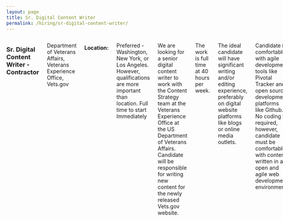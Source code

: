 ```yaml
---
layout: page
title: Sr. Digital Content Writer
permalink: /hiring/sr-digital-content-writer/
---
```


<div class="row">
<div class="small-12 medium-11 medium-centered columns" markdown="1">

### Sr. Digital Content Writer - Contractor

Department of Veterans Affairs, Veterans Experience Office, Vets.gov

#### Location:

Preferred - Washington, New York, or Los Angeles. However, qualifications are more important than location.
Full time to start Immediately

We are looking for a senior digital content writer to work with the Content Strategy team at the Veterans Experience Office at the US Department of Veterans Affairs. Candidate will be responsible for writing new content for the newly released Vets.gov website.

The work is full time at 40 hours per week.

The ideal candidate will have significant writing and/or editing experience, preferably on digital website platforms like blogs or online media outlets.

Candidate is comfortable with agile development tools like Pivotal Tracker and open source development platforms like Github. No coding is required, however, candidate must be comfortable with content written in an open and agile web development environment.

- Work can be remote but minimal travel may be required to Washington DC.
- Veterans and Veteran community members are preferred.
- Candidate will be required to submit several previous writing samples along with a resume highlighting their digital experience and writing abilities.

- Please contact [contact@thesocompany.com](mailto:contact@thesocompany.com) for more information.
